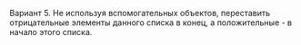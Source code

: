 Вариант 5. Не используя вспомогательных объектов, переставить отрицательные элементы данного списка в конец, а положительные - в начало этого списка.
